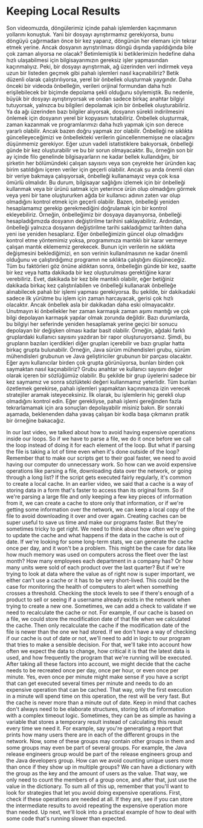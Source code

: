 # Keeping Local Results

Son videomuzda, döngülerimiz içinde pahalı işlemlerden kaçınmanın yollarını konuştuk. Yani bir dosyayı ayrıştırmamız gerekiyorsa, bunu döngüyü çağırmadan önce bir kez yaparız, döngünün her elemanı için tekrar etmek yerine. Ancak dosyanın ayrıştırılması döngü dışında yapıldığında bile çok zaman alıyorsa ne olacak? Betimlemiştik ki betiklerimizin hedefine daha hızlı ulaşabilmesi için bilgisayarımızın gereksiz işler yapmasından kaçınmalıyız. Peki, bir dosyayı ayrıştırmak, ağ üzerinden veri indirmek veya uzun bir listeden geçmek gibi pahalı işlemleri nasıl kaçınabiliriz? Betik düzenli olarak çalıştırılıyorsa, yerel bir önbellek oluşturmak yaygındır. Daha önceki bir videoda önbelleğin, verileri orijinal formundan daha hızlı erişilebilecek bir biçimde depolama şekli olduğunu söylemiştik. Bu nedenle, büyük bir dosyayı ayrıştırıyorsak ve ondan sadece birkaç anahtar bilgiyi tutuyorsak, yalnızca bu bilgileri depolamak için bir önbellek oluşturabiliriz. Ya da ağı üzerinden bazı bilgiler alıyorsak, dosyanın sürekli indirilmesini önlemek için dosyanın yerel bir kopyasını tutabiliriz. Önbellek oluşturmak, zaman kazanmak ve programlarımızı daha hızlı yapmak için son derece yararlı olabilir. Ancak bazen doğru yapmak zor olabilir. Önbelleği ne sıklıkta güncelleyeceğimizi ve önbellekteki verilerin güncellenmemişse ne olacağını düşünmemiz gerekiyor. Eğer uzun vadeli istatistiklere bakıyorsak, önbelleği günde bir kez oluşturabilir ve bu bir sorun olmayacaktır. Bu, örneğin son bir ay içinde filo genelinde bilgisayarların ne kadar bellek kullandığını, bir şirketin her bölümündeki çalışan sayısını veya son çeyrekte her üründen kaç birim satıldığını içeren veriler için geçerli olabilir. Ancak şu anda önemli olan bir veriye bakmaya çalışıyorsak, önbelleği kullanamayız veya çok kısa ömürlü olmalıdır. Bu durum, bilgisayar sağlığını izlemek için bir önbelleği kullanmak veya bir ürünü satmak için yeterince ürün olup olmadığını görmek veya yeni bir tane oluştururken ağda bir kullanıcı adının zaten var olup olmadığını kontrol etmek için geçerli olabilir. Bazen, önbelleği yeniden hesaplamamız gerekip gerekmediğini doğrulamak için bir kontrol ekleyebiliriz. Örneğin, önbelleğimiz bir dosyaya dayanıyorsa, önbelleği hesapladığımızda dosyanın değiştirilme tarihini saklayabiliriz. Ardından, önbelleği yalnızca dosyanın değiştirilme tarihi sakladığımız tarihten daha yeni ise yeniden hesaplarız. Eğer önbelleğimizin güncel olup olmadığını kontrol etme yöntemimiz yoksa, programımıza mantıklı bir karar vermeye çalışan mantık eklememiz gerekecek. Bunun için verilerin ne sıklıkta değişmesini beklediğimizi, en son verinin kullanılmasının ne kadar önemli olduğunu ve çalıştırdığımız programın ne sıklıkta çalıştığını düşüneceğiz. Tüm bu faktörleri göz önüne aldıktan sonra, önbelleğin günde bir kez, saatte bir kez veya hatta dakikada bir kez oluşturulması gerektiğine karar verebiliriz. Evet, dakikada bir kez bile mantıklı olabilir, eğer betiğiniz dakikada birkaç kez çalıştırılabilen ve önbelleği kullanarak önbelleğe alınabilecek pahalı bir işlemi yapması gerekiyorsa. Bu şekilde, bir dakikadaki sadece ilk yürütme bu işlem için zaman harcayacak, gerisi çok hızlı olacaktır. Ancak önbellek asla bir dakikadan daha eski olmayacaktır. Unutmayın ki önbellekler her zaman karmaşık zaman aşımı mantığı ve çok bilgi depolayan karmaşık yapılar olmak zorunda değildir. Bazı durumlarda, bu bilgiyi her seferinde yeniden hesaplamak yerine geçici bir sonucu depolayan bir değişken olması kadar basit olabilir. Örneğin, ağdaki farklı gruplardaki kullanıcı sayısını yazdıran bir rapor oluşturuyorsanız. Şimdi, bu grupların bazıları içerdikleri diğer grupları içerebilir ve bazı gruplar hatta birkaç grupta bulunabilir. Örneğin, Java sürüm mühendisleri grubu, sürüm mühendisleri grubunun ve Java geliştiriciler grubunun bir parçası olacaktır. Eğer aynı kullanıcılar birden çok grupta görünüyorsa, bunları birden çok saymaktan nasıl kaçınabiliriz? Grubu anahtar ve kullanıcı sayısını değer olarak içeren bir sözlüğümüz olabilir. Bu şekilde bir grup üyelerini sadece bir kez saymamız ve sonra sözlükteki değeri kullanmamız yeterlidir. Tüm bunları özetlemek gerekirse, pahalı işlemleri yapmaktan kaçınmanıza izin verecek stratejiler aramak isteyeceksiniz. İlk olarak, bu işlemlerin hiç gerekli olup olmadığını kontrol edin. Eğer gerekliyse, pahalı işlemi gereğinden fazla tekrarlamamak için ara sonuçları depolayabilir misiniz bakın. Bir sonraki aşamada, beklenenden daha yavaş çalışan bir kodla başa çıkmanın pratik bir örneğine bakacağız.

In our last video, we talked about how to avoid having expensive operations inside our loops. So if we have to parse a file, we do it once before we call the loop instead of doing it for each element of the loop. But what if parsing the file is taking a lot of time even when it's done outside of the loop? Remember that to make our scripts get to their goal faster, we need to avoid having our computer do unnecessary work. So how can we avoid expensive operations like parsing a file, downloading data over the network, or going through a long list? If the script gets executed fairly regularly, it's common to create a local cache. In an earlier video, we said that a cache is a way of storing data in a form that's faster to access than its original form. So if we're parsing a large file and only keeping a few key pieces of information from it, we can create a cache to store only that information, or if we're getting some information over the network, we can keep a local copy of the file to avoid downloading it over and over again. Creating caches can be super useful to save us time and make our programs faster. But they're sometimes tricky to get right. We need to think about how often we're going to update the cache and what happens if the data in the cache is out of date. If we're looking for some long-term stats, we can generate the cache once per day, and it won't be a problem. This might be the case for data like how much memory was used on computers across the fleet over the last month? How many employees each department in a company has? Or how many units were sold of each product over the last quarter? But if we're trying to look at data where the value as of right now is super important, we either can't use a cache or it has to be very short-lived. This could be the case for monitoring the health of computers to alert when something crosses a threshold. Checking the stock levels to see if there's enough of a product to sell or seeing if a username already exists in the network when trying to create a new one. Sometimes, we can add a check to validate if we need to recalculate the cache or not. For example, if our cache is based on a file, we could store the modification date of that file when we calculated the cache. Then only recalculate the cache if the modification date of the file is newer than the one we had stored. If we don't have a way of checking if our cache is out of date or not, we'll need to add in logic to our program that tries to make a sensible decision. For that, we'll take into account how often we expect the data to change, how critical it is that the latest data is used, and how frequently the program that we're running will be executed. After taking all these factors into account, we might decide that the cache needs to be recreated once per day, once per hour, or even once per minute. Yes, even once per minute might make sense if you have a script that can get executed several times per minute and needs to do an expensive operation that can be cached. That way, only the first execution in a minute will spend time on this operation, the rest will be very fast. But the cache is never more than a minute out of date. Keep in mind that caches don't always need to be elaborate structures, storing lots of information with a complex timeout logic. Sometimes, they can be as simple as having a variable that stores a temporary result instead of calculating this result every time we need it. For example, say you're generating a report that prints how many users there are in each of the different groups in the network. Now, some of these groups may contain other groups in them and some groups may even be part of several groups. For example, the Java release engineers group would be part of the release engineers group and the Java developers group. How can we avoid counting unique users more than once if they show up in multiple groups? We can have a dictionary with the group as the key and the amount of users as the value. That way, we only need to count the members of a group once, and after that, just use the value in the dictionary. To sum all of this up, remember that you'll want to look for strategies that let you avoid doing expensive operations. First, check if these operations are needed at all. If they are, see if you can store the intermediate results to avoid repeating the expensive operation more than needed. Up next, we'll look into a practical example of how to deal with some code that's running slower than expected.